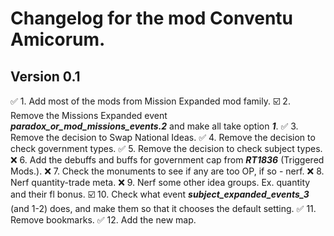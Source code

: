 #  Changelog for the mod Conventu Amicorum.
## Version 0.1
:white_check_mark:    1. Add most of the mods from Mission Expanded mod family. 
:ballot_box_with_check:    2. Remove the Missions Expanded event ***paradox_or_mod_missions_events.2*** and make all take option ***1***.
:white_check_mark:    3. Remove the decision to Swap National Ideas.
:white_check_mark:    4. Remove the decision to check government types.
:white_check_mark:    5. Remove the decision to check subject types.
:x:    6. Add the debuffs and buffs for government cap from ***RT1836*** (Triggered Mods.).
:x:    7. Check the monuments to see if any are too OP, if so - nerf.
:x:    8. Nerf quantity-trade meta.
:x:    9. Nerf some other idea groups. Ex. quantity and their fl bonus.
:ballot_box_with_check:    10. Check what event ***subject_expanded_events_3*** (and 1-2) does, and make them so that it chooses the default setting.
:white_check_mark:    11. Remove bookmarks.
:white_check_mark:    12. Add the new map.

